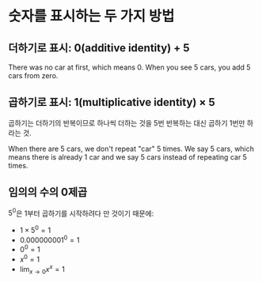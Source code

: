 # 숫자를 표시하는 두 가지 방법

## 더하기로 표시: 0(additive identity) + 5

There was no car at first, which means 0. When you see 5 cars, you add 5 cars from zero.

## 곱하기로 표시: 1(multiplicative identity) × 5

곱하기는 더하기의 반복이므로 하나씩 더하는 것을 5번 반복하는 대신 곱하기 1번만 하라는 것.

When there are 5 cars, we don't repeat "car" 5 times. We say 5 cars, which means there is already 1 car and we say 5 cars instead of repeating car 5 times.

## 임의의 수의 0제곱

$5^{0}$은 1부터 곱하기를 시작하려다 만 것이기 때문에:

- $1 \times 5^{0} = 1$
- $0.000000001^{0} = 1$
- $0^0 = 1$
- $x^0 = 1$
- $\lim_{x \to 0} x^x = 1$
